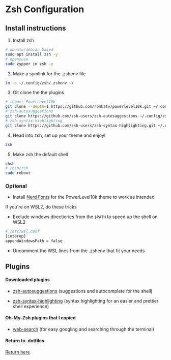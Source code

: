 # **Zsh Configuration**

## Install instructions

1. Install zsh

```bash
# ubuntu/debian based
sudo apt install zsh -y
# opensuse
sudo zypper in zsh -y
```

2. Make a symlink for the .zshenv file

```bash
ln -s ~/.config/zsh/.zshenv ~/
```

3. Git clone the the plugins

```bash
# theme: PowerLevel10k
git clone --depth=1 https://github.com/romkatv/powerlevel10k.git ~/.config/zsh/plugins/powerlevel10k
# zsh-autosuggestions
git clone https://github.com/zsh-users/zsh-autosuggestions ~/.config/zsh/plugins/zsh-autosuggestions
# zsh-syntax-highlighting
git clone https://github.com/zsh-users/zsh-syntax-highlighting.git ~/.config/zsh/plugins/zsh-syntax-highlighting
```

4. Head into zsh, set up your theme and enjoy!

```bash
zsh
```

5. Make zsh the default shell

```bash
chsh
# /bin/zsh
sudo reboot
```

### Optional

- Install [Nerd Fonts](https://www.nerdfonts.com/font-downloads) for the PowerLevel10k theme to work as intended

If you're on WSL2, do these tricks

- Exclude windows directiories from the `$PATH` to speed up the shell on WSL2

```bash
# /etc/wsl.conf
[interop]
appendWindowsPath = false
```

- Uncomment the WSL lines from the .zshenv that fit your needs

## Plugins

#### Downloaded plugins

- [zsh-autosuggestions](https://github.com/zsh-users/zsh-autosuggestions/blob/master/INSTALL.md#oh-my-zsh)
  (suggestions and autocomplete for the shell)

- [zsh-syntax-highlighting](https://github.com/zsh-users/zsh-syntax-highlighting/blob/master/INSTALL.md#oh-my-zsh)
  (syntax highlighting for an easier and prettier shell experience)

#### Oh-My-Zsh plugins that I copied

- [web-search](https://github.com/ohmyzsh/ohmyzsh/tree/master/plugins/web-search)
  (for easy googling and searching through the terminal)

#### Return to .dotfiles

[Return here](../)
